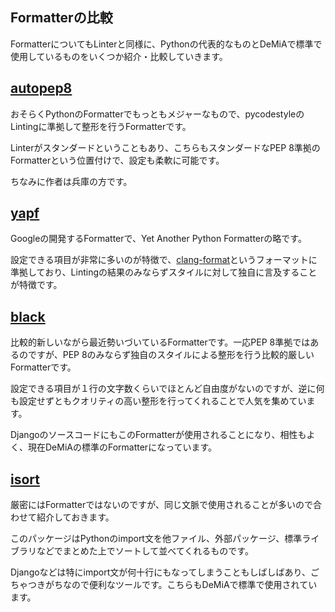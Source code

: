 ## Formatterの比較

FormatterについてもLinterと同様に、Pythonの代表的なものとDeMiAで標準で使用しているものをいくつか紹介・比較していきます。

## [autopep8](https://github.com/hhatto/autopep8)

おそらくPythonのFormatterでもっともメジャーなもので、pycodestyleのLintingに準拠して整形を行うFormatterです。

Linterがスタンダードということもあり、こちらもスタンダードなPEP 8準拠のFormatterという位置付けで、設定も柔軟に可能です。

ちなみに作者は兵庫の方です。

## [yapf](https://github.com/google/yapf)

Googleの開発するFormatterで、Yet Another Python Formatterの略です。

設定できる項目が非常に多いのが特徴で、[clang-format](https://clang.llvm.org/docs/ClangFormat.html)というフォーマットに準拠しており、Lintingの結果のみならずスタイルに対して独自に言及することが特徴です。

## [black](https://github.com/psf/black)

比較的新しいながら最近勢いづいているFormatterです。一応PEP 8準拠ではあるのですが、PEP 8のみならず独自のスタイルによる整形を行う比較的厳しいFormatterです。

設定できる項目が１行の文字数くらいでほとんど自由度がないのですが、逆に何も設定せずともクオリティの高い整形を行ってくれることで人気を集めています。

DjangoのソースコードにもこのFormatterが使用されることになり、相性もよく、現在DeMiAの標準のFormatterになっています。

## [isort](https://github.com/PyCQA/isort)

厳密にはFormatterではないのですが、同じ文脈で使用されることが多いので合わせて紹介しておきます。

このパッケージはPythonのimport文を他ファイル、外部パッケージ、標準ライブラリなどでまとめた上でソートして並べてくれるものです。

Djangoなどは特にimport文が何十行にもなってしまうこともしばしばあり、ごちゃつきがちなので便利なツールです。こちらもDeMiAで標準で使用されています。
